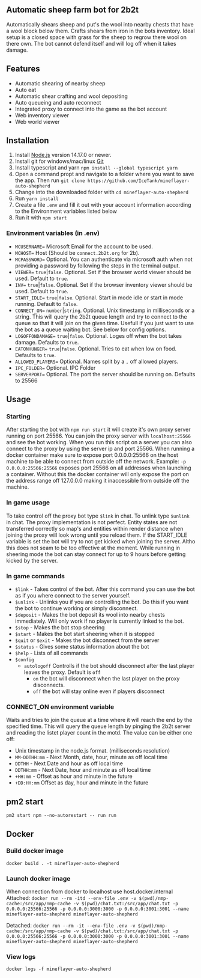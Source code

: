## Automatic sheep farm bot for 2b2t

Automatically shears sheep and put's the wool into nearby chests that have a wool block below them. Crafts shears from iron in the bots inventory.
Ideal setup is a closed space with grass for the sheep to regrow there wool on there own. The bot cannot defend itself and will log off when it takes damage.

## Features

- Automatic shearing of nearby sheep
- Auto eat
- Automatic shear crafting and wool depositing
- Auto queueing and auto reconnect
- Integrated proxy to connect into the game as the bot account
- Web inventory viewer
- Web world viewer

## Installation

1. Install [Node.js](https://nodejs.org) version 14.17.0 or newer.
2. Install git for windows/mac/linux [Git](https://git-scm.com/downloads)
3. Install typescript and yarn `npm install --global typescript yarn`
4. Open a command propt and navigate to a folder where you want to save the app. Then run `git clone https://github.com/IceTank/mineflayer-auto-shepherd`
5. Change into the downloaded folder with `cd mineflayer-auto-shepherd`
6. Run `yarn install`
7. Create a file `.env` and fill it out with your account information according to the Environment variables listed below
8. Run it with `npm start`

### Environment variables (in .env)

- `MCUSERNAME=` Microsoft Email for the account to be used.
- `MCHOST=` Host (Should be `connect.2b2t.org` for 2b).
- `MCPASSWORD=` Optional. You can authenticate via microsoft auth when not providing a password by following the steps in the terminal output.
- `VIEWER=` `true`|`false`. Optional. Set if the browser world viewer should be used. Default to `true`.
- `INV=` `true`|`false`. Optional. Set if the browser inventory viewer should be used. Default to `true`.
- `START_IDLE=` `true`|`false`. Optional. Start in mode idle or start in mode running. Default to `false`.
- `CONNECT_ON=` `number`|`string`. Optional. Unix timestamp in milliseconds or a string. This will query the 2b2t queue length and try to connect to the queue so that it will join on the given time. Usefull if you just want to use the bot as a queue waiting bot. See below for config options.
- `LOGOFFONDAMAGE=` `true`|`false`. Optional. Loges off when the bot takes damage. Defaults to `true`.
- `EATONHUNGER=` `true`|`false`. Optional. Tries to eat when low on food. Defaults to `true`.
- `ALLOWED_PLAYERS=` Optional. Names split by a `,` off allowed players.
- `IPC_FOLDER=` Optional. IPC Folder
- `SERVERPORT=` Optional. The port the server should be running on. Defaults to 25566 

## Usage

### Starting

After starting the bot with `npm run start` it will create it's own proxy server running on port 25566. You can join the proxy server with `localhost:25566` and see the bot working.
When you run this script on a server you can also connect to the proxy by using the server ip and port 25566. When running a docker container make sure to expose port 0.0.0.0:25566 on the host machine to be able to connect from outside off the network. Example: `-p 0.0.0.0:25566:25566` exposes port 25566 on all addresses when launching a container. Without this the docker container will only expose the port on the address range off 127.0.0.0 making it inaccessible from outside off the machine.

### In game usage

To take control off the proxy bot type `$link` in chat. To unlink type `$unlink` in chat.
The proxy implementation is not perfect. Entity states are not transferred correctly so map's and entities within render distance when joining the proxy will look wrong until you reload them.
If the START_IDLE variable is set the bot will try to not get kicked when joining the server. Altho this does not seam to be too effective at the moment. While running in sheering mode the bot can stay connect for up to 9 hours before getting kicked by the server.

### In game commands
- `$link` - Takes control of the bot. After this command you can use the bot as if you where connect to the server yourself.
- `$unlink` - Unlinks you if you are controlling the bot. Do this if you want the bot to continue working or simply disconnect.
- `$deposit` - Makes the bot deposit its wool into nearby chests immediately. Will only work if no player is currently linked to the bot.
- `$stop` - Makes the bot stop sheering
- `$start` - Makes the bot start sheering when it is stopped
- `$quit` or `$exit` - Makes the bot disconnect from the server
- `$status` - Gives some status information about the bot
- `$help` - Lists of all commands
- `$config`
    - `autologoff` Controlls if the bot should disconnect after the last player leaves the proxy. Default is `off`
        * `on` the bot will disconnect when the last player on the proxy disconnects.
        * `off` the bot will stay online even if players disconnect

### CONNECT_ON environment variable

Waits and tries to join the queue at a time where it will reach the end by the specified time. This will query the queue length by pinging the 2b2t server and reading the listet player count in the motd. The value can be either one off:

- Unix timestamp in the node.js format. (milliseconds resolution)
- `MM-DDTHH:mm` - Next Month, date, hour, minute as off local time
- `DDTHH` - Next Date and hour as off local time
- `DDTHH:mm` - Next Date, hour and minute as off local time
- `+HH:mm` - Offset as hour and minute in the future
- `+DD:HH:mm` Offset as day, hour and minute in the future

## pm2 start

`pm2 start npm --no-autorestart -- run run`

## Docker

### Build docker image

`docker build . -t mineflayer-auto-shepherd`

### Launch docker image

When connection from docker to localhost use host.docker.internal
Attached:
`docker run --rm -itd --env-file .env -v $(pwd)/nmp-cache:/src/app/nmp-cache -v $(pwd)/chat.txt:/src/app/chat.txt -p 0.0.0.0:25566:25566 -p 0.0.0.0:3000:3000 -p 0.0.0.0:3001:3001 --name mineflayer-auto-shepherd mineflayer-auto-shepherd`

Detached:
`docker run --rm -it --env-file .env -v $(pwd)/nmp-cache:/src/app/nmp-cache -v $(pwd)/chat.txt:/src/app/chat.txt -p 0.0.0.0:25566:25566 -p 0.0.0.0:3000:3000 -p 0.0.0.0:3001:3001 --name mineflayer-auto-shepherd mineflayer-auto-shepherd`

### View logs

`docker logs -f mineflayer-auto-shepherd`
